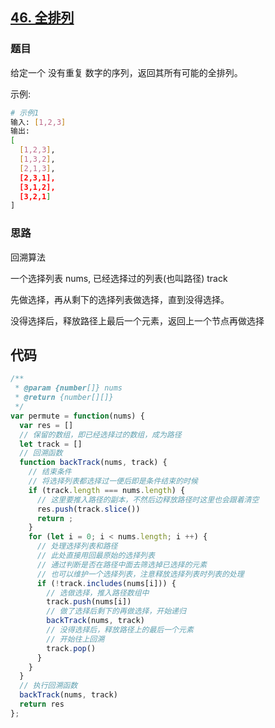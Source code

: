 ## [46. 全排列](https://leetcode-cn.com/problems/permutations/)
### 题目
给定一个 没有重复 数字的序列，返回其所有可能的全排列。

示例:
```sh
# 示例1
输入: [1,2,3]
输出:
[
  [1,2,3],
  [1,3,2],
  [2,1,3],
  [2,3,1],
  [3,1,2],
  [3,2,1]
]
```
### 思路
回溯算法

一个选择列表 nums, 已经选择过的列表(也叫路径) track

先做选择，再从剩下的选择列表做选择，直到没得选择。

没得选择后，释放路径上最后一个元素，返回上一个节点再做选择
## 代码
```javascript
/**
 * @param {number[]} nums
 * @return {number[][]}
 */
var permute = function(nums) {
  var res = []
  // 保留的数组，即已经选择过的数组，成为路径
  let track = []
  // 回溯函数
  function backTrack(nums, track) {
    // 结束条件
    // 将选择列表都选择过一便后即是条件结束的时候
    if (track.length === nums.length) {
      // 这里要推入路径的副本，不然后边释放路径时这里也会跟着清空
      res.push(track.slice())
      return ;
    }
    for (let i = 0; i < nums.length; i ++) {
      // 处理选择列表和路径
      // 此处直接用回最原始的选择列表
      // 通过判断是否在路径中面去筛选掉已选择的元素
      // 也可以维护一个选择列表，注意释放选择列表时列表的处理
      if (!track.includes(nums[i])) {
        // 选做选择，推入路径数组中
        track.push(nums[i])
        // 做了选择后剩下的再做选择，开始递归
        backTrack(nums, track)
        // 没得选择后，释放路径上的最后一个元素
        // 开始往上回溯
        track.pop()
      }
    }
  }
  // 执行回溯函数
  backTrack(nums, track)
  return res
};
```


